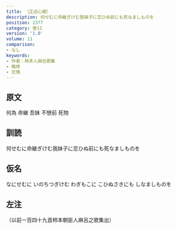 ```yaml
---
title: （正述心緒）
description: 何せむに命継ぎけむ我妹子に恋ひぬ前にも死なましものを
position: 2377
category: 巻11
version: '1.0'
volume: 11
comparison:
- なし
keywords:
- 作者：柿本人麻呂歌集
- 略体
- 恋情
---
```


## 原文

何為 命継 吾妹 不戀前 死物

## 訓読

何せむに命継ぎけむ我妹子に恋ひぬ前にも死なましものを

## 仮名

なにせむに いのちつぎけむ わぎもこに こひぬさきにも しなましものを

## 左注

（以前一百四十九首柿本朝臣人麻呂之歌集出）
